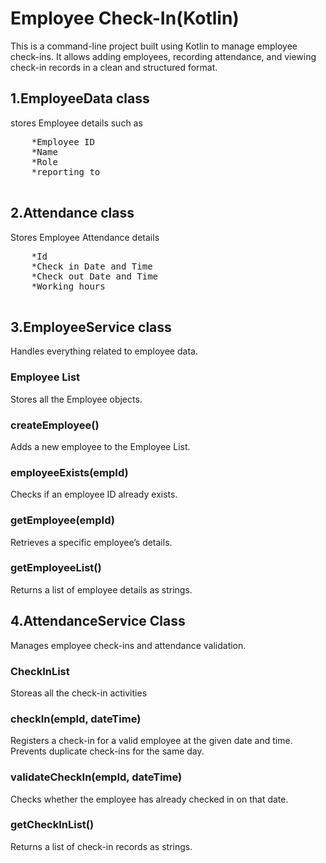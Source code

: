 #  Employee Check-In(Kotlin)

  This is a command-line project built using Kotlin to manage employee check-ins. It allows adding employees, recording attendance, and viewing check-in records in a clean and structured format.

## 1.EmployeeData class
  stores Employee details such as
  <pre>
    *Employee ID
    *Name
    *Role
    *reporting to 
 </pre>
## 2.Attendance class
  Stores Employee Attendance details
  <pre>
    *Id
    *Check in Date and Time
    *Check out Date and Time
    *Working hours
  </pre>
    
## 3.EmployeeService class
 Handles everything related to employee data.
  ### Employee List 
  Stores all the Employee objects. 

  ### createEmployee()
  Adds a new employee to the Employee List.

  ### employeeExists(empId)
  Checks if an employee ID already exists.
    
  ### getEmployee(empId)
  Retrieves a specific employee’s details.

  ### getEmployeeList()
  Returns a list of employee details as strings.

## 4.AttendanceService Class
  Manages employee check-ins and attendance validation.
  ### CheckInList 
  Storeas all the check-in activities

  ### checkIn(empId, dateTime)
  Registers a check-in for a valid employee at the given date and time. Prevents duplicate check-ins for the same day.

  ### validateCheckIn(empId, dateTime)
  Checks whether the employee has already checked in on that date.
 
  ### getCheckInList()
   Returns a list of check-in records as strings.
    
